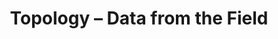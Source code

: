 ---
title: Topology – Data from the Field
builder: true
type: coming-soon

# Content section
sections:
  - headerSection
  - servicesSection
  - subscribeSection
  - contactSection
  - mapSection

# Background effect
topologyEffect: 
  enable: true
   ### Use C++ Hex colors for this effects. Recommended free program ColorMania.
  backgroundColor: 0x89964e
  color: 0x2222

---